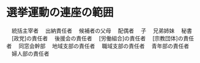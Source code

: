 # 選挙運動の連座の範囲
　統括主宰者
　出納責任者
　候補者の父母
　配偶者
　子
　兄弟姉妹
　秘書
　[政党]の責任者
　後援会の責任者
　[労働組合]の責任者
　[宗教団体]の責任者
　同窓会幹部
　地域支部の責任者
　職域支部の責任者
　青年部の責任者
　婦人部の責任者
